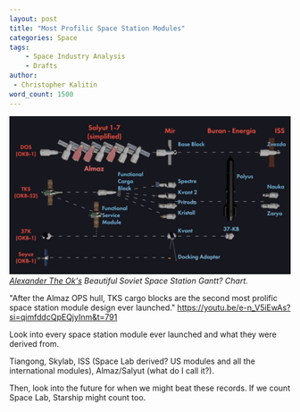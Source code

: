 ```yaml
---
layout: post
title: "Most Profilic Space Station Modules"
categories: Space
tags:
    - Space Industry Analysis
    - Drafts
author:
 - Christopher Kalitin
word_count: 1500
---
```

<head>
    <meta property="og:image" content="{{site.url}}/assets/images/most-profilic-modules/Alexander-The-Ok-July-11-2025-Soviet-Stations.jpg">
</head>

![I Love Alexander The Ok!!!](/assets/images/most-profilic-modules/Alexander-The-Ok-July-11-2025-Soviet-Stations.jpg)
<i>[Alexander The Ok's](https://youtu.be/e-n_V5iEwAs?si=8psyaMOoXeRRNlI4&t=765) Beautiful Soviet Space Station Gantt? Chart.</i>

"After the Almaz OPS hull, TKS cargo blocks are the second most prolific space station module design ever launched."
https://youtu.be/e-n_V5iEwAs?si=qimfddcQpEQjyInm&t=791

Look into every space station module ever launched and what they were derived from.

Tiangong, Skylab, ISS (Space Lab derived? US modules and all the international modules), Almaz/Salyut (what do I call it?).

Then, look into the future for when we might beat these records. If we count Space Lab, Starship might count too.

